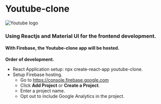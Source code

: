 # Youtube-clone

![Youtube logo](https://www.youtube.com/img/desktop/yt_1200.png)

### Using **Reactjs** and **Material UI** for the frontend development.

#### With **Firebase**, the Youtube-clone app will be hosted.


**Order of development.**
- React Application setup: npx create-react-app youtube-clone.
- Setup Firebase hosting.
  - Go to https://console.firebase.google.com
  - Click **Add Project** or **Create a Project**.
  - Enter a project name.
  - Opt out to include Google Analytics in the project.
